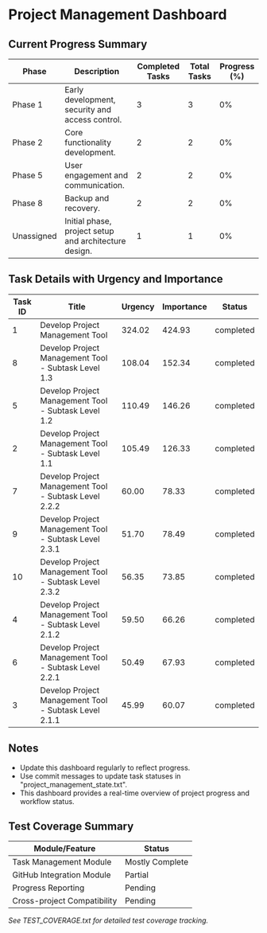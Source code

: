 # Project Management Dashboard

## Current Progress Summary

| Phase | Description | Completed Tasks | Total Tasks | Progress (%) |
|-------|-------------|-----------------|-------------|--------------|
| Phase 1 | Early development, security and access control. | 3 | 3 | 0% |
| Phase 2 | Core functionality development. | 2 | 2 | 0% |
| Phase 5 | User engagement and communication. | 2 | 2 | 0% |
| Phase 8 | Backup and recovery. | 2 | 2 | 0% |
| Unassigned | Initial phase, project setup and architecture design. | 1 | 1 | 0% |

## Task Details with Urgency and Importance

| Task ID | Title | Urgency | Importance | Status |
|---------|-------|---------|------------|--------|
| 1 | Develop Project Management Tool | 324.02 | 424.93 | completed |
| 8 | Develop Project Management Tool - Subtask Level 1.3 | 108.04 | 152.34 | completed |
| 5 | Develop Project Management Tool - Subtask Level 1.2 | 110.49 | 146.26 | completed |
| 2 | Develop Project Management Tool - Subtask Level 1.1 | 105.49 | 126.33 | completed |
| 7 | Develop Project Management Tool - Subtask Level 2.2.2 | 60.00 | 78.33 | completed |
| 9 | Develop Project Management Tool - Subtask Level 2.3.1 | 51.70 | 78.49 | completed |
| 10 | Develop Project Management Tool - Subtask Level 2.3.2 | 56.35 | 73.85 | completed |
| 4 | Develop Project Management Tool - Subtask Level 2.1.2 | 59.50 | 66.26 | completed |
| 6 | Develop Project Management Tool - Subtask Level 2.2.1 | 50.49 | 67.93 | completed |
| 3 | Develop Project Management Tool - Subtask Level 2.1.1 | 45.99 | 60.07 | completed |

## Notes

- Update this dashboard regularly to reflect progress.
- Use commit messages to update task statuses in "project_management_state.txt".
- This dashboard provides a real-time overview of project progress and workflow status.

## Test Coverage Summary

| Module/Feature | Status |
|---------------|--------|
| Task Management Module | Mostly Complete |
| GitHub Integration Module | Partial |
| Progress Reporting | Pending |
| Cross-project Compatibility | Pending |

*See TEST_COVERAGE.txt for detailed test coverage tracking.*
